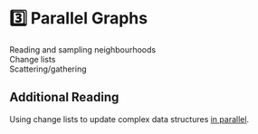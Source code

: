 # 3️⃣ Parallel Graphs
Reading and sampling neighbourhoods  
Change lists  
Scattering/gathering  

## Additional Reading
Using change lists to update complex data structures
[in parallel](https://www.researchgate.net/publication/354065094_Practical_Spatial_Hash_Map_Updates).

